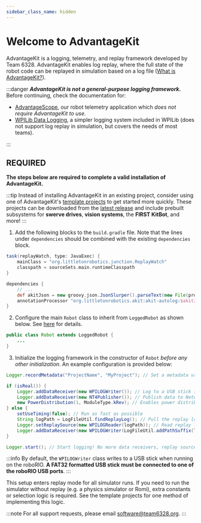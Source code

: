 ```yaml
---
sidebar_class_name: hidden
---
```


# Welcome to AdvantageKit

AdvantageKit is a logging, telemetry, and replay framework developed by Team 6328. AdvantageKit enables log replay, where the full state of the robot code can be replayed in simulation based on a log file ([What is AdvantageKit?](/getting-started/what-is-advantagekit/)).

:::danger
**_AdvantageKit is not a general-purpose logging framework._** Before continuing, check the documentation for:

- [AdvantageScope](https://docs.advantagescope.org), our robot telemetry application which _does not require AdvantageKit to use_.
- [WPILib Data Logging](https://docs.wpilib.org/en/stable/docs/software/telemetry/datalog.html), a simpler logging system included in WPILib (does not support log replay in simulation, but covers the needs of most teams).

:::

## REQUIRED

**The steps below are required to complete a valid installation of AdvantageKit.**

:::tip
Instead of installing AdvantageKit in an existing project, consider using one of AdvantageKit's [template projects](../template-projects/) to get started more quickly. These projects can be downloaded from the [latest release](https://github.com/Mechanical-Advantage/AdvantageKit/releases/latest) and include prebuilt subsystems for **swerve drives**, **vision systems**, the **FIRST KitBot**, and more!
:::

1. Add the following blocks to the `build.gradle` file. Note that the lines under `dependencies` should be combined with the existing `dependencies` block.

```groovy
task(replayWatch, type: JavaExec) {
    mainClass = "org.littletonrobotics.junction.ReplayWatch"
    classpath = sourceSets.main.runtimeClasspath
}

dependencies {
    // ...
    def akitJson = new groovy.json.JsonSlurper().parseText(new File(projectDir.getAbsolutePath() + "/vendordeps/AdvantageKit.json").text)
    annotationProcessor "org.littletonrobotics.akit:akit-autolog:$akitJson.version"
}
```

2. Configure the main `Robot` class to inherit from `LoggedRobot` as shown below. See [here](./existing-projects.md#robot-configuration) for details.

```java
public class Robot extends LoggedRobot {
    ...
}
```

3. Initialize the logging framework in the constructor of `Robot` _before any other initialization_. An example configuration is provided below:

```java
Logger.recordMetadata("ProjectName", "MyProject"); // Set a metadata value

if (isReal()) {
    Logger.addDataReceiver(new WPILOGWriter()); // Log to a USB stick ("/U/logs")
    Logger.addDataReceiver(new NT4Publisher()); // Publish data to NetworkTables
    new PowerDistribution(1, ModuleType.kRev); // Enables power distribution logging
} else {
    setUseTiming(false); // Run as fast as possible
    String logPath = LogFileUtil.findReplayLog(); // Pull the replay log from AdvantageScope (or prompt the user)
    Logger.setReplaySource(new WPILOGReader(logPath)); // Read replay log
    Logger.addDataReceiver(new WPILOGWriter(LogFileUtil.addPathSuffix(logPath, "_sim"))); // Save outputs to a new log
}

Logger.start(); // Start logging! No more data receivers, replay sources, or metadata values may be added.
```

:::info
By default, the `WPILOGWriter` class writes to a USB stick when running on the roboRIO. **A FAT32 formatted USB stick must be connected to one of the roboRIO USB ports**.
:::

This setup enters replay mode for all simulator runs. If you need to run the simulator without replay (e.g. a physics simulator or Romi), extra constants or selection logic is required. See the template projects for one method of implementing this logic.

:::note
For all support requests, please email software@team6328.org.
:::
